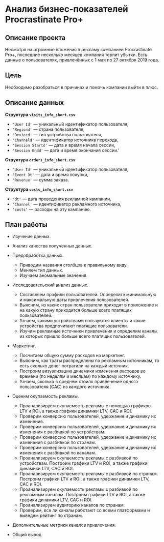 # Анализ бизнес-показателей Procrastinate Pro+

## Описание проекта
Несмотря на огромные вложения в рекламу компанией Procrastinate Pro+, последние несколько месяцев компания терпит убытки. Есть данные о пользователях, привлечённых с 1 мая по 27 октября 2019 года.


## Цель
Необходимо разобраться в причинах и помочь компании выйти в плюс.


## Описание данных
<b>Структура `visits_info_short.csv`</b>
- `'User Id'` — уникальный идентификатор пользователя,
- `'Regiond'` — страна пользователя,
- `'Deviced'` — тип устройства пользователя,
- `'Channeld'` — идентификатор источника перехода,
- `'Session Startd'` — дата и время начала сессии,
- `'Session Endd'` — дата и время окончания сессии.'

<b>Структура `orders_info_short.csv`</b>
- `'User Id'` — уникальный идентификатор пользователя,
- `'Event Dt'` — дата и время покупки,
- `'Revenue'` — сумма заказа.

<b>Структура `costs_info_short.csv`</b>
- `'dt'` — дата проведения рекламной кампании,
- `'Channel'` — идентификатор рекламного источника,
- `'costs'` — расходы на эту кампанию.

## План работы
* Изучение данных.
* Анализ качества полученных данных.
* Предобработка данных.
    * Приводим названия столбцов к правильному виду.
    * Меняем тип данных.
    * Изучаем аномальные значения.
* Исследовательский анализ данных.
    * Составляем профили пользователей. Определите минимальную и максимальную даты привлечения пользователей.
    * Выясним, из каких стран пользователи приходят в приложение и на какую страну приходится больше всего платящих пользователей.
    * Узнаем, какими устройствами пользуются клиенты и какие устройства предпочитают платящие пользователи.
    * Изучим рекламные источники привлечения и определим каналы, из которых пришло больше всего платящих пользователей.
* Маркетинг.
    * Посчитаем общую сумму расходов на маркетинг.
    * Выясним, как траты распределены по рекламным источникам, то есть сколько денег потратили на каждый источник.
    * Построим визуализацию динамики изменения расходов во времени (по неделям и месяцам) по каждому источнику.
    * Узнаем, сколько в среднем стоило привлечение одного пользователя (CAC) из каждого источника.
* Оценим окупаемость рекламы.
    * Проанализируем окупаемость рекламы c помощью графиков LTV и ROI, а также графики динамики LTV, CAC и ROI.
    * Проверим конверсию пользователей, удержание и динамику их изменения.
    * Проверим конверсию пользователей, удержание и динамику их изменения с разбивкой по устройствам.
    * Проверим конверсию пользователей, удержание и динамику их изменения с разбивкой по странам.
    * Проверим конверсию пользователей, удержание и динамику их изменения с разбивкой по каналам.
    * Проанализируем окупаемость рекламы с разбивкой по устройствам. Построим графики LTV и ROI, а также графики динамики LTV, CAC и ROI.
    * Проанализируем окупаемость рекламы с разбивкой по странам. Построим графики LTV и ROI, а также графики динамики LTV, CAC и ROI.
    * Проанализируем окупаемость рекламы с разбивкой по рекламным каналам. Построим графики LTV и ROI, а также графики динамики LTV, CAC и ROI.
    * Проанализируем аудиторию каналов по странам.
    * Проверим, все ли каналы работают со всеми платформами и выведем рейтинг по странам.
* Дополнительные метрики каналов привлечения.
    
* Общий вывод.